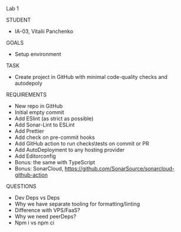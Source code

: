 Lab 1

STUDENT

- IA-03, Vitalii Panchenko

GOALS

- Setup environment

TASK

- Create project in GitHub with minimal code-quality checks and autodepoly

REQUIREMENTS

- New repo in GitHub
- Initial empty commit
- Add ESlint (as strict as possible)
- Add Sonar-Lint to ESLint
- Add Prettier
- Add check on pre-commit hooks
- Add GitHub action to run checks\tests on commit or PR
- Add AutoDeployment to any hosting provider
- Add Editorconfig
- Bonus: the same with TypeScript
- Bonus: SonarCloud, https://github.com/SonarSource/sonarcloud-github-action

QUESTIONS

- Dev Deps vs Deps
- Why we have separate tooling for formatting/linting
- Difference with VPS/FaaS?
- Why we need peerDeps?
- Npm i vs npm ci
